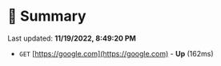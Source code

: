 # 📖 Summary
Last updated: **11/19/2022, 8:49:20 PM**

- `GET` [https://google.com](https://google.com) - **Up** (162ms)
